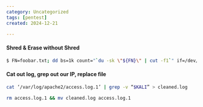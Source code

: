 ```yaml
---
category: Uncategorized
tags: [pentest]
created: 2024-12-21

---
```

#### Shred & Erase without Shred
```bash - target
$ FN=foobar.txt; dd bs=1k count="`du -sk \"${FN}\" | cut -f1`" if=/dev/urandom >"${FN}"; rm -f "${FN}"
```

#### Cat out log, grep out our IP, replace file
```bash - target
cat ‘/var/log/apache2/access.log.1’ | grep -v “$KALI” > cleaned.log
```

```bash - target
rm access.log.1 && mv cleaned.log access.log.1
```

